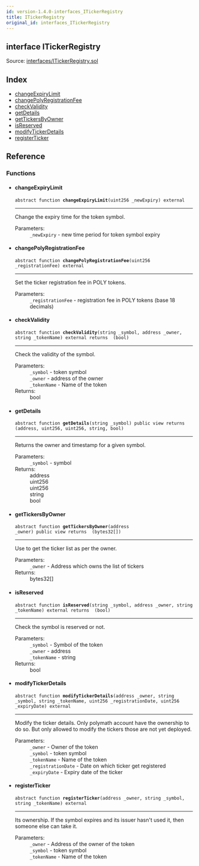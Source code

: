 ```yaml
---
id: version-1.4.0-interfaces_ITickerRegistry
title: ITickerRegistry
original_id: interfaces_ITickerRegistry
---
```


<div class="contract-doc"><div class="contract"><h2 class="contract-header"><span class="contract-kind">interface</span> ITickerRegistry</h2><div class="source">Source: <a href="git+https://github.com/PolymathNetwork/polymath-core/blob/v1.4.0/contracts/interfaces/ITickerRegistry.sol" target="_blank">interfaces/ITickerRegistry.sol</a></div></div><div class="index"><h2>Index</h2><ul><li><a href="interfaces_ITickerRegistry.html#changeExpiryLimit">changeExpiryLimit</a></li><li><a href="interfaces_ITickerRegistry.html#changePolyRegistrationFee">changePolyRegistrationFee</a></li><li><a href="interfaces_ITickerRegistry.html#checkValidity">checkValidity</a></li><li><a href="interfaces_ITickerRegistry.html#getDetails">getDetails</a></li><li><a href="interfaces_ITickerRegistry.html#getTickersByOwner">getTickersByOwner</a></li><li><a href="interfaces_ITickerRegistry.html#isReserved">isReserved</a></li><li><a href="interfaces_ITickerRegistry.html#modifyTickerDetails">modifyTickerDetails</a></li><li><a href="interfaces_ITickerRegistry.html#registerTicker">registerTicker</a></li></ul></div><div class="reference"><h2>Reference</h2><div class="functions"><h3>Functions</h3><ul><li><div class="item function"><span id="changeExpiryLimit" class="anchor-marker"></span><h4 class="name">changeExpiryLimit</h4><div class="body"><code class="signature"><span>abstract </span>function <strong>changeExpiryLimit</strong><span>(uint256 _newExpiry) </span><span>external </span></code><hr/><div class="description"><p>Change the expiry time for the token symbol.</p></div><dl><dt><span class="label-parameters">Parameters:</span></dt><dd><div><code>_newExpiry</code> - new time period for token symbol expiry</div></dd></dl></div></div></li><li><div class="item function"><span id="changePolyRegistrationFee" class="anchor-marker"></span><h4 class="name">changePolyRegistrationFee</h4><div class="body"><code class="signature"><span>abstract </span>function <strong>changePolyRegistrationFee</strong><span>(uint256 _registrationFee) </span><span>external </span></code><hr/><div class="description"><p>Set the ticker registration fee in POLY tokens.</p></div><dl><dt><span class="label-parameters">Parameters:</span></dt><dd><div><code>_registrationFee</code> - registration fee in POLY tokens (base 18 decimals)</div></dd></dl></div></div></li><li><div class="item function"><span id="checkValidity" class="anchor-marker"></span><h4 class="name">checkValidity</h4><div class="body"><code class="signature"><span>abstract </span>function <strong>checkValidity</strong><span>(string _symbol, address _owner, string _tokenName) </span><span>external </span><span>returns  (bool) </span></code><hr/><div class="description"><p>Check the validity of the symbol.</p></div><dl><dt><span class="label-parameters">Parameters:</span></dt><dd><div><code>_symbol</code> - token symbol</div><div><code>_owner</code> - address of the owner</div><div><code>_tokenName</code> - Name of the token</div></dd><dt><span class="label-return">Returns:</span></dt><dd>bool</dd></dl></div></div></li><li><div class="item function"><span id="getDetails" class="anchor-marker"></span><h4 class="name">getDetails</h4><div class="body"><code class="signature"><span>abstract </span>function <strong>getDetails</strong><span>(string _symbol) </span><span>public </span><span>view </span><span>returns  (address, uint256, uint256, string, bool) </span></code><hr/><div class="description"><p>Returns the owner and timestamp for a given symbol.</p></div><dl><dt><span class="label-parameters">Parameters:</span></dt><dd><div><code>_symbol</code> - symbol</div></dd><dt><span class="label-return">Returns:</span></dt><dd>address</dd><dd>uint256</dd><dd>uint256</dd><dd>string</dd><dd>bool</dd></dl></div></div></li><li><div class="item function"><span id="getTickersByOwner" class="anchor-marker"></span><h4 class="name">getTickersByOwner</h4><div class="body"><code class="signature"><span>abstract </span>function <strong>getTickersByOwner</strong><span>(address _owner) </span><span>public </span><span>view </span><span>returns  (bytes32[]) </span></code><hr/><div class="description"><p>Use to get the ticker list as per the owner.</p></div><dl><dt><span class="label-parameters">Parameters:</span></dt><dd><div><code>_owner</code> - Address which owns the list of tickers</div></dd><dt><span class="label-return">Returns:</span></dt><dd>bytes32[]</dd></dl></div></div></li><li><div class="item function"><span id="isReserved" class="anchor-marker"></span><h4 class="name">isReserved</h4><div class="body"><code class="signature"><span>abstract </span>function <strong>isReserved</strong><span>(string _symbol, address _owner, string _tokenName) </span><span>external </span><span>returns  (bool) </span></code><hr/><div class="description"><p>Check the symbol is reserved or not.</p></div><dl><dt><span class="label-parameters">Parameters:</span></dt><dd><div><code>_symbol</code> - Symbol of the token</div><div><code>_owner</code> - address</div><div><code>_tokenName</code> - string</div></dd><dt><span class="label-return">Returns:</span></dt><dd>bool</dd></dl></div></div></li><li><div class="item function"><span id="modifyTickerDetails" class="anchor-marker"></span><h4 class="name">modifyTickerDetails</h4><div class="body"><code class="signature"><span>abstract </span>function <strong>modifyTickerDetails</strong><span>(address _owner, string _symbol, string _tokenName, uint256 _registrationDate, uint256 _expiryDate) </span><span>external </span></code><hr/><div class="description"><p>Modify the ticker details. Only polymath account have the ownership to do so. But only allowed to modify the tickers those are not yet deployed.</p></div><dl><dt><span class="label-parameters">Parameters:</span></dt><dd><div><code>_owner</code> - Owner of the token</div><div><code>_symbol</code> - token symbol</div><div><code>_tokenName</code> - Name of the token</div><div><code>_registrationDate</code> - Date on which ticker get registered</div><div><code>_expiryDate</code> - Expiry date of the ticker</div></dd></dl></div></div></li><li><div class="item function"><span id="registerTicker" class="anchor-marker"></span><h4 class="name">registerTicker</h4><div class="body"><code class="signature"><span>abstract </span>function <strong>registerTicker</strong><span>(address _owner, string _symbol, string _tokenName) </span><span>external </span></code><hr/><div class="description"><p>Its ownership. If the symbol expires and its issuer hasn&#x27;t used it, then someone else can take it.</p></div><dl><dt><span class="label-parameters">Parameters:</span></dt><dd><div><code>_owner</code> - Address of the owner of the token</div><div><code>_symbol</code> - token symbol</div><div><code>_tokenName</code> - Name of the token</div></dd></dl></div></div></li></ul></div></div></div>
